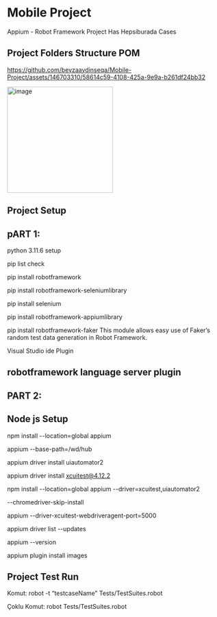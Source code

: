 # Mobile Project
 Appium - Robot Framework Project Has Hepsiburada Cases

Project Folders Structure POM 
-----------------------------
 https://github.com/beyzaaydinseqa/Mobile-Project/assets/146703310/58614c59-4108-425a-9e9a-b261df24bb32

<img width="247" alt="image" src="https://github.com/beyzaaydinseqa/Mobile-Project/assets/146703310/58614c59-4108-425a-9e9a-b261df24bb32">

Project Setup
-------------------------------
pART 1:
-------

python 3.11.6 setup

pip list check

pip install robotframework

pip install robotframework-seleniumlibrary

pip install selenium

pip install robotframework-appiumlibrary

pip install robotframework-faker
This module allows easy use of Faker’s random test data generation in Robot Framework.

Visual Studio ide Plugin 

robotframework language server plugin
--------------------------------------------------------------------
PART 2:
-------

Node js Setup
------------------------

npm install --location=global appium

appium --base-path=/wd/hub

appium driver install uiautomator2

appium driver install xcuitest@4.12.2

npm install --location=global appium --driver=xcuitest,uiautomator2

--chromedriver-skip-install

appium --driver-xcuitest-webdriveragent-port=5000

appium driver list --updates

appium --version

appium plugin install images

Project Test Run
--------------------------------

Komut:
robot -t “testcaseName” Tests/TestSuites.robot 

Çoklu Komut:
robot Tests/TestSuites.robot 

